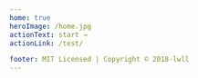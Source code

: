 ```yaml
---
home: true
heroImage: /home.jpg
actionText: start →
actionLink: /test/

footer: MIT Licensed | Copyright © 2018-lwll
---
```

